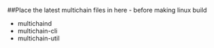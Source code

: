 ##Place the latest multichain files in here - before making linux build
* multichaind
* multichain-cli
* multichain-util


